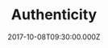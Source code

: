 ---
title: "Authenticity"
image: "https://i.imgur.com/eP75Ems.jpg"
date: "2017-10-08T09:30:00.000Z"
video:
  type: "vimeo"
  id: 237345255
speaker:
  name: "Bart Wilkins"
  permalink: "bart-wilkins"
series: "lets-move"
---